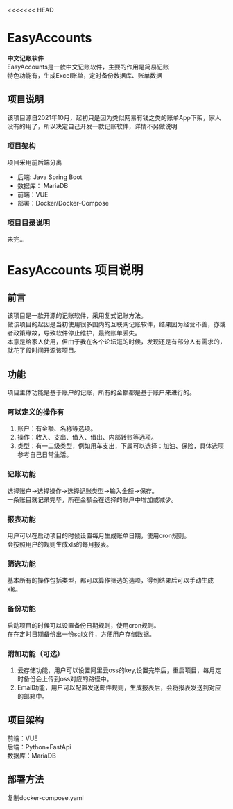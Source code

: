 <<<<<<< HEAD
# EasyAccounts
**中文记账软件**  
EasyAccounts是一款中文记账软件，主要的作用是简易记账  
特色功能有，生成Excel账单，定时备份数据库、账单数据  

## 项目说明  
该项目源自2021年10月，起初只是因为类似网易有钱之类的账单App下架，家人没有的用了，所以决定自己开发一款记账软件，详情不另做说明  
### 项目架构  
项目采用前后端分离  
- 后端: Java Spring Boot
- 数据库： MariaDB
- 前端：VUE
- 部署：Docker/Docker-Compose

### 项目目录说明  
未完...

# EasyAccounts 项目说明  
## 前言  
该项目是一款开源的记账软件，采用复式记账方法。  
做该项目的起因是当初使用很多国内的互联网记账软件，结果因为经营不善，亦或者政策缘故，导致软件停止维护，最终账单丢失。  
本意是给家人使用，但由于我在各个论坛逛的时候，发现还是有部分人有需求的，就花了段时间开源该项目。  
## 功能  
项目主体功能是基于账户的记账，所有的金额都是基于账户来进行的。  
### 可以定义的操作有
1. 账户：有金额、名称等选项。
2. 操作：收入、支出、借入、借出、内部转账等选项。  
3. 类型：有一二级类型，例如用车支出，下属可以选择：加油、保险，具体选项参考自己日常生活。  

### 记账功能  
选择账户->选择操作->选择记账类型->输入金额->保存。  
一条账目就记录完毕，所在金额会在选择的账户中增加或减少。  
### 报表功能  
用户可以在启动项目的时候设置每月生成账单日期，使用cron规则。  
会按照用户的规则生成xls的每月报表。  
### 筛选功能  
基本所有的操作包括类型，都可以算作筛选的选项，得到结果后可以手动生成xls。  
### 备份功能  
启动项目的时候可以设置备份日期规则，使用cron规则。  
在在定时日期备份出一份sql文件，方便用户存储数据。  
### 附加功能（可选）  
1. 云存储功能，用户可以设置阿里云oss的key,设置完毕后，重启项目，每月定时备份会上传到oss对应的路径中。  
2. Email功能，用户可以配置发送邮件规则，生成报表后，会将报表发送到对应的邮箱中。  

## 项目架构  
前端：VUE  
后端：Python+FastApi  
数据库：MariaDB  

## 部署方法  
复制docker-compose.yaml 

